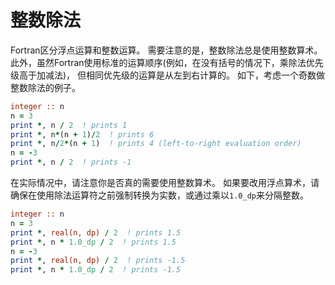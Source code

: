 # 整数除法
Fortran区分浮点运算和整数运算。 需要注意的是，整数除法总是使用整数算术。
此外，虽然Fortran使用标准的运算顺序(例如，在没有括号的情况下，乘除法优先级高于加减法)，
但相同优先级的运算是从左到右计算的。
如下，考虑一个奇数做整数除法的例子。
```fortran
integer :: n
n = 3
print *, n / 2  ! prints 1
print *, n*(n + 1)/2  ! prints 6
print *, n/2*(n + 1)  ! prints 4 (left-to-right evaluation order)
n = -3
print *, n / 2  ! prints -1
```
在实际情况中，请注意你是否真的需要使用整数算术。
如果要改用浮点算术，请确保在使用除法运算符之前强制转换为实数，或通过乘以`1.0_dp`来分隔整数。
```fortran
integer :: n
n = 3
print *, real(n, dp) / 2  ! prints 1.5
print *, n * 1.0_dp / 2  ! prints 1.5
n = -3
print *, real(n, dp) / 2  ! prints -1.5
print *, n * 1.0_dp / 2  ! prints -1.5
```
